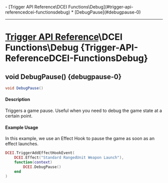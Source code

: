 <div id="toc" markdown="1">
- [Trigger API Reference\DCEI Functions\Debug](#trigger-api-referencedcei-functionsdebug)
  * [DebugPause](#debugpause-0)

</div>

***

# [Trigger API Reference](Trigger-API-Reference)\\DCEI Functions\Debug {Trigger-API-ReferenceDCEI-FunctionsDebug}

[](overview-start)

[](overview-end)

## void DebugPause() {debugpause-0}
```cs
void DebugPause()
```
#### Description
[](description-start)
Triggers a game pause. Useful when you need to debug the game state at a certain point. 
[](description-end)

#### Example Usage
[](example-usage-start)
In this example, we use an Effect Hook to pause the game as soon as an effect launches. 

```lua
DCEI.TriggerAddEffectHookEvent(
    DCEI.Effect("Standard RangedUnit Weapon Launch"),
    function(context)
        DCEI.DebugPause()
    end
)
```
[](example-usage-end)

[](extra-section-start)

[](extra-section-end)

